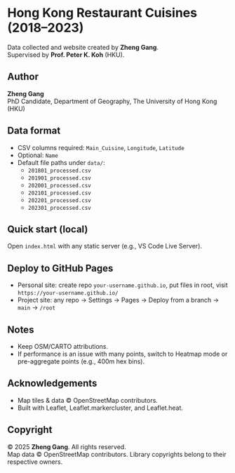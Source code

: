# Hong Kong Restaurant Cuisines (2018–2023)

Data collected and website created by **Zheng Gang**.  
Supervised by **Prof. Peter K. Koh** (HKU).

## Author
**Zheng Gang**  
PhD Candidate, Department of Geography, The University of Hong Kong (HKU)

## Data format
- CSV columns required: `Main_Cuisine`, `Longitude`, `Latitude`
- Optional: `Name`
- Default file paths under `data/`:
  - `201801_processed.csv`
  - `201901_processed.csv`
  - `202001_processed.csv`
  - `202101_processed.csv`
  - `202201_processed.csv`
  - `202301_processed.csv`

## Quick start (local)
Open `index.html` with any static server (e.g., VS Code Live Server).

## Deploy to GitHub Pages
- Personal site: create repo `your-username.github.io`, put files in root, visit `https://your-username.github.io/`
- Project site: any repo → Settings → Pages → Deploy from a branch → `main` → `/root`

## Notes
- Keep OSM/CARTO attributions.
- If performance is an issue with many points, switch to Heatmap mode or pre-aggregate points (e.g., 400m hex bins).

## Acknowledgements
- Map tiles & data © OpenStreetMap contributors.  
- Built with Leaflet, Leaflet.markercluster, and Leaflet.heat.

## Copyright
© 2025 **Zheng Gang**. All rights reserved.  
Map data © OpenStreetMap contributors. Library copyrights belong to their respective owners.
